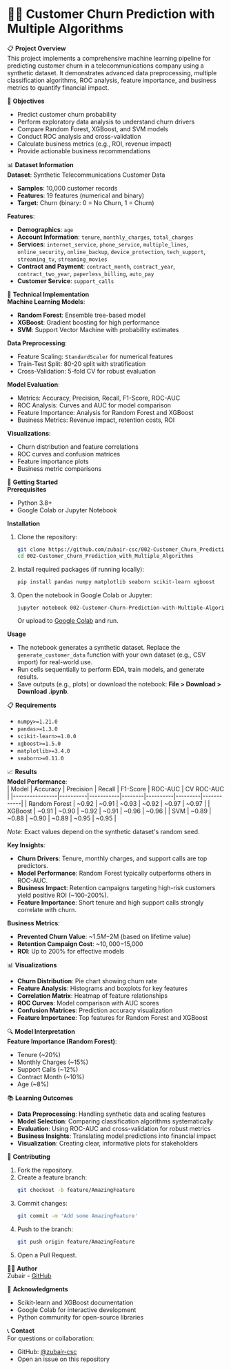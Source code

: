 # 🧑‍💼 Customer Churn Prediction with Multiple Algorithms

📋 **Project Overview**  
This project implements a comprehensive machine learning pipeline for predicting customer churn in a telecommunications company using a synthetic dataset. It demonstrates advanced data preprocessing, multiple classification algorithms, ROC analysis, feature importance, and business metrics to quantify financial impact.

🎯 **Objectives**  
- Predict customer churn probability  
- Perform exploratory data analysis to understand churn drivers  
- Compare Random Forest, XGBoost, and SVM models  
- Conduct ROC analysis and cross-validation  
- Calculate business metrics (e.g., ROI, revenue impact)  
- Provide actionable business recommendations  

📊 **Dataset Information**  
**Dataset**: Synthetic Telecommunications Customer Data  
- **Samples**: 10,000 customer records  
- **Features**: 19 features (numerical and binary)  
- **Target**: Churn (binary: 0 = No Churn, 1 = Churn)  

**Features**:  
- **Demographics**: `age`  
- **Account Information**: `tenure`, `monthly_charges`, `total_charges`  
- **Services**: `internet_service`, `phone_service`, `multiple_lines`, `online_security`, `online_backup`, `device_protection`, `tech_support`, `streaming_tv`, `streaming_movies`  
- **Contract and Payment**: `contract_month`, `contract_year`, `contract_two_year`, `paperless_billing`, `auto_pay`  
- **Customer Service**: `support_calls`  

🔧 **Technical Implementation**  
**Machine Learning Models**:  
- **Random Forest**: Ensemble tree-based model  
- **XGBoost**: Gradient boosting for high performance  
- **SVM**: Support Vector Machine with probability estimates  

**Data Preprocessing**:  
- Feature Scaling: `StandardScaler` for numerical features  
- Train-Test Split: 80-20 split with stratification  
- Cross-Validation: 5-fold CV for robust evaluation  

**Model Evaluation**:  
- Metrics: Accuracy, Precision, Recall, F1-Score, ROC-AUC  
- ROC Analysis: Curves and AUC for model comparison  
- Feature Importance: Analysis for Random Forest and XGBoost  
- Business Metrics: Revenue impact, retention costs, ROI  

**Visualizations**:  
- Churn distribution and feature correlations  
- ROC curves and confusion matrices  
- Feature importance plots  
- Business metric comparisons  

🚀 **Getting Started**  
**Prerequisites**  
- Python 3.8+  
- Google Colab or Jupyter Notebook  

**Installation**  
1. Clone the repository:  
   ```bash
   git clone https://github.com/zubair-csc/002-Customer_Churn_Prediction_with_Multiple_Algorithms.git
   cd 002-Customer_Churn_Prediction_with_Multiple_Algorithms
   ```
2. Install required packages (if running locally):  
   ```bash
   pip install pandas numpy matplotlib seaborn scikit-learn xgboost
   ```
3. Open the notebook in Google Colab or Jupyter:  
   ```bash
   jupyter notebook 002-Customer-Churn-Prediction-with-Multiple-Algorithms.ipynb
   ```
   Or upload to [Google Colab](https://colab.research.google.com) and run.

**Usage**  
- The notebook generates a synthetic dataset. Replace the `generate_customer_data` function with your own dataset (e.g., CSV import) for real-world use.  
- Run cells sequentially to perform EDA, train models, and generate results.  
- Save outputs (e.g., plots) or download the notebook: **File > Download > Download .ipynb**.

📋 **Requirements**  
- `numpy>=1.21.0`  
- `pandas>=1.3.0`  
- `scikit-learn>=1.0.0`  
- `xgboost>=1.5.0`  
- `matplotlib>=3.4.0`  
- `seaborn>=0.11.0`  

📈 **Results**  
**Model Performance**:  
| Model          | Accuracy | Precision | Recall | F1-Score | ROC-AUC | CV ROC-AUC |
|----------------|----------|-----------|--------|----------|---------|------------|
| Random Forest  | ~0.92    | ~0.91     | ~0.93  | ~0.92    | ~0.97   | ~0.97      |
| XGBoost        | ~0.91    | ~0.90     | ~0.92  | ~0.91    | ~0.96   | ~0.96      |
| SVM            | ~0.89    | ~0.88     | ~0.90  | ~0.89    | ~0.95   | ~0.95      |

*Note*: Exact values depend on the synthetic dataset's random seed.  

**Key Insights**:  
- **Churn Drivers**: Tenure, monthly charges, and support calls are top predictors.  
- **Model Performance**: Random Forest typically outperforms others in ROC-AUC.  
- **Business Impact**: Retention campaigns targeting high-risk customers yield positive ROI (~100-200%).  
- **Feature Importance**: Short tenure and high support calls strongly correlate with churn.  

**Business Metrics**:  
- **Prevented Churn Value**: ~$1.5M-$2M (based on lifetime value)  
- **Retention Campaign Cost**: ~$10,000-$15,000  
- **ROI**: Up to 200% for effective models  

📊 **Visualizations**  
- **Churn Distribution**: Pie chart showing churn rate  
- **Feature Analysis**: Histograms and boxplots for key features  
- **Correlation Matrix**: Heatmap of feature relationships  
- **ROC Curves**: Model comparison with AUC scores  
- **Confusion Matrices**: Prediction accuracy visualization  
- **Feature Importance**: Top features for Random Forest and XGBoost  

🔍 **Model Interpretation**  
**Feature Importance (Random Forest)**:  
- Tenure (~20%)  
- Monthly Charges (~15%)  
- Support Calls (~12%)  
- Contract Month (~10%)  
- Age (~8%)  

📚 **Learning Outcomes**  
- **Data Preprocessing**: Handling synthetic data and scaling features  
- **Model Selection**: Comparing classification algorithms systematically  
- **Evaluation**: Using ROC-AUC and cross-validation for robust metrics  
- **Business Insights**: Translating model predictions into financial impact  
- **Visualization**: Creating clear, informative plots for stakeholders  

🤝 **Contributing**  
1. Fork the repository.  
2. Create a feature branch:  
   ```bash
   git checkout -b feature/AmazingFeature
   ```
3. Commit changes:  
   ```bash
   git commit -m 'Add some AmazingFeature'
   ```
4. Push to the branch:  
   ```bash
   git push origin feature/AmazingFeature
   ```
5. Open a Pull Request.

👨‍💻 **Author**  
Zubair - [GitHub](https://github.com/zubair-csc)

🙏 **Acknowledgments**  
- Scikit-learn and XGBoost documentation  
- Google Colab for interactive development  
- Python community for open-source libraries  

📞 **Contact**  
For questions or collaboration:  
- GitHub: [@zubair-csc](https://github.com/zubair-csc)  
- Open an issue on this repository
